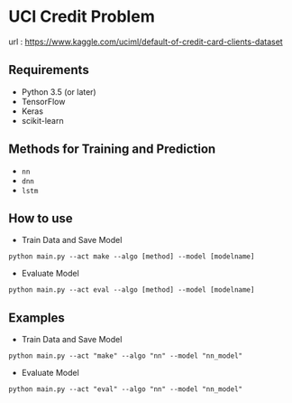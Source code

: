 # UCI Credit Problem
url : https://www.kaggle.com/uciml/default-of-credit-card-clients-dataset

## Requirements
* Python 3.5 (or later)
* TensorFlow
* Keras
* scikit-learn


## Methods for Training and Prediction
* ```nn```
* ```dnn```
* ```lstm```


## How to use
* Train Data and Save Model
```shell
python main.py --act make --algo [method] --model [modelname]
```

* Evaluate Model
```shell
python main.py --act eval --algo [method] --model [modelname]
```

## Examples
* Train Data and Save Model
```shell
python main.py --act "make" --algo "nn" --model "nn_model"
```

* Evaluate Model
```shell
python main.py --act "eval" --algo "nn" --model "nn_model"
```
